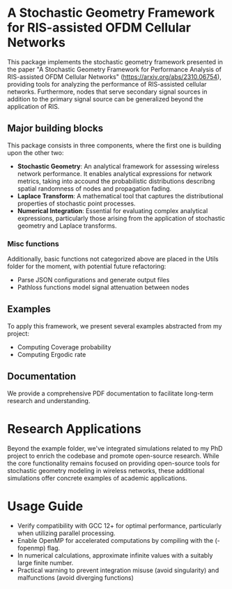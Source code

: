 # A Stochastic Geometry Framework for RIS-assisted OFDM Cellular Networks

This package implements the stochastic geometry framework presented in the paper "A Stochastic Geometry Framework for Performance Analysis of RIS-assisted OFDM Cellular Networks" (https://arxiv.org/abs/2310.06754), providing tools for analyzing the performance of RIS-assisted cellular networks. Furthermore, nodes that serve secondary signal sources in addition to the primary signal source can be generalized beyond the application of RIS.

## Major building blocks
This package consists in three components, where the first one is building upon the other two:
* **Stochastic Geometry**: An analytical framework for assessing wireless network performance. It enables analytical expressions for network metrics, taking into accound the probabilistic distributions describng spatial randomness of nodes and propagation fading.
* **Laplace Transform**: A mathematical tool that captures the distributional properties of stochastic point processes. 
* **Numerical Integration**: Essential for evaluating complex analytical expressions, particularly those arising from the application of stochastic geometry and Laplace transforms.

### Misc functions
Additionally, basic functions not categorized above are placed in the Utils folder for the moment, with potential future refactoring:
* Parse JSON configurations and generate output files
* Pathloss functions model signal attenuation between nodes


## Examples 
To apply this framework, we present several examples abstracted from my project:
* Computing Coverage probability
* Computing Ergodic rate

## Documentation
We provide a comprehensive PDF documentation to facilitate long-term research and understanding.


# Research Applications
Beyond the example folder, we've integrated simulations related to my PhD project to enrich the codebase and promote open-source research. While the core functionality remains focused on providing open-source tools for stochastic geometry modeling in wireless networks, these additional simulations offer concrete examples of academic applications.

# Usage Guide
* Verify compatibility with GCC 12+ for optimal performance, particularly when utilizing parallel processing. 
* Enable OpenMP for accelerated computations by compiling with the (-fopenmp) flag.
* In numerical calculations, approximate infinite values with a suitably large finite number.
* Practical warning to prevent integration misuse (avoid singularity) and malfunctions (avoid diverging functions)